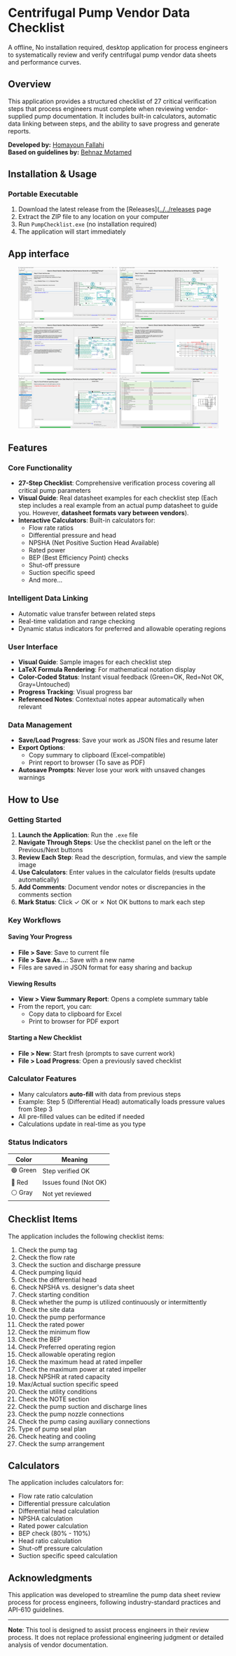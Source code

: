 # Centrifugal Pump Vendor Data Checklist

A offline, No installation required, desktop application for process engineers to systematically review and verify centrifugal pump vendor data sheets and performance curves.

## Overview

This application provides a structured checklist of 27 critical verification steps that process engineers must complete when reviewing vendor-supplied pump documentation. It includes built-in calculators, automatic data linking between steps, and the ability to save progress and generate reports.

**Developed by:** [Homayoun Fallahi](https://ir.linkedin.com/in/homayoun-fallahi)  
**Based on guidelines by:** [Behnaz Motamed](https://nl.linkedin.com/in/behnaz-motamed)

## Installation & Usage

### Portable Executable

1. Download the latest release from the [Releases]([../../releases](https://github.com/HomayounFallahi/pump-datasheet-checker/releases/download/Releases/Check.Vendor.Data.Sheet.and.Performance.Curve.for.a.Centrifugal.Pump.zip) page
2. Extract the ZIP file to any location on your computer
3. Run `PumpChecklist.exe` (no installation required)
4. The application will start immediately

## App interface

<div align="center">
  <img src="/interface/1.png" alt=" " width="45%"/>
  <img src="/interface/2.png" alt=" " width="45%"/>
</div>
<div align="center">
  <img src="/interface/3.png" alt=" " width="45%"/>
  <img src="/interface/4.png" alt=" " width="45%"/>
</div>
<div align="center">
  <img src="/interface/5.png" alt=" " width="45%"/>
  <img src="/interface/6.png" alt=" " width="45%"/>
</div>

## Features

### Core Functionality
- **27-Step Checklist**: Comprehensive verification process covering all critical pump parameters
- **Visual Guide**: Real datasheet examples for each checklist step (Each step includes a real example from an actual pump datasheet to guide you. However, **datasheet formats vary between vendors**).
- **Interactive Calculators**: Built-in calculators for:
  - Flow rate ratios
  - Differential pressure and head
  - NPSHA (Net Positive Suction Head Available)
  - Rated power
  - BEP (Best Efficiency Point) checks
  - Shut-off pressure
  - Suction specific speed
  - And more...

### Intelligent Data Linking
- Automatic value transfer between related steps
- Real-time validation and range checking
- Dynamic status indicators for preferred and allowable operating regions

### User Interface
- **Visual Guide**: Sample images for each checklist step
- **LaTeX Formula Rendering**: For mathematical notation display
- **Color-Coded Status**: Instant visual feedback (Green=OK, Red=Not OK, Gray=Untouched)
- **Progress Tracking**: Visual progress bar
- **Referenced Notes**: Contextual notes appear automatically when relevant

### Data Management
- **Save/Load Progress**: Save your work as JSON files and resume later
- **Export Options**: 
  - Copy summary to clipboard (Excel-compatible)
  - Print report to browser (To save as PDF)
- **Autosave Prompts**: Never lose your work with unsaved changes warnings

## How to Use

### Getting Started

1. **Launch the Application**: Run the `.exe` file
2. **Navigate Through Steps**: Use the checklist panel on the left or the Previous/Next buttons
3. **Review Each Step**: Read the description, formulas, and view the sample image
4. **Use Calculators**: Enter values in the calculator fields (results update automatically)
5. **Add Comments**: Document vendor notes or discrepancies in the comments section
6. **Mark Status**: Click ✓ OK or ✗ Not OK buttons to mark each step

### Key Workflows

#### Saving Your Progress
- **File > Save**: Save to current file
- **File > Save As...**: Save with a new name
- Files are saved in JSON format for easy sharing and backup

#### Viewing Results
- **View > View Summary Report**: Opens a complete summary table
- From the report, you can:
  - Copy data to clipboard for Excel
  - Print to browser for PDF export

#### Starting a New Checklist
- **File > New**: Start fresh (prompts to save current work)
- **File > Load Progress**: Open a previously saved checklist

### Calculator Features

- Many calculators **auto-fill** with data from previous steps
- Example: Step 5 (Differential Head) automatically loads pressure values from Step 3
- All pre-filled values can be edited if needed
- Calculations update in real-time as you type

### Status Indicators

| Color | Meaning |
|-------|---------|
| 🟢 Green | Step verified OK |
| 🔴 Red | Issues found (Not OK) |
| ⚪ Gray | Not yet reviewed |

## Checklist Items

The application includes the following checklist items:

1. Check the pump tag
2. Check the flow rate
3. Check the suction and discharge pressure
4. Check pumping liquid
5. Check the differential head
6. Check NPSHA vs. designer's data sheet
7. Check starting condition
8. Check whether the pump is utilized continuously or intermittently
9. Check the site data
10. Check the pump performance
11. Check the rated power
12. Check the minimum flow
13. Check the BEP
14. Check Preferred operating region
15. Check allowable operating region
16. Check the maximum head at rated impeller
17. Check the maximum power at rated impeller
18. Check NPSHR at rated capacity
19. Max/Actual suction specific speed
20. Check the utility conditions
21. Check the NOTE section
22. Check the pump suction and discharge lines
23. Check the pump nozzle connections
24. Check the pump casing auxiliary connections
25. Type of pump seal plan
26. Check heating and cooling
27. Check the sump arrangement

## Calculators

The application includes calculators for:

- Flow rate ratio calculation
- Differential pressure calculation
- Differential head calculation
- NPSHA calculation
- Rated power calculation
- BEP check (80% - 110%)
- Head ratio calculation
- Shut-off pressure calculation
- Suction specific speed calculation

## Acknowledgments

This application was developed to streamline the pump data sheet review process for process engineers, following industry-standard practices and API-610 guidelines.

---

**Note**: This tool is designed to assist process engineers in their review process. It does not replace professional engineering judgment or detailed analysis of vendor documentation.
